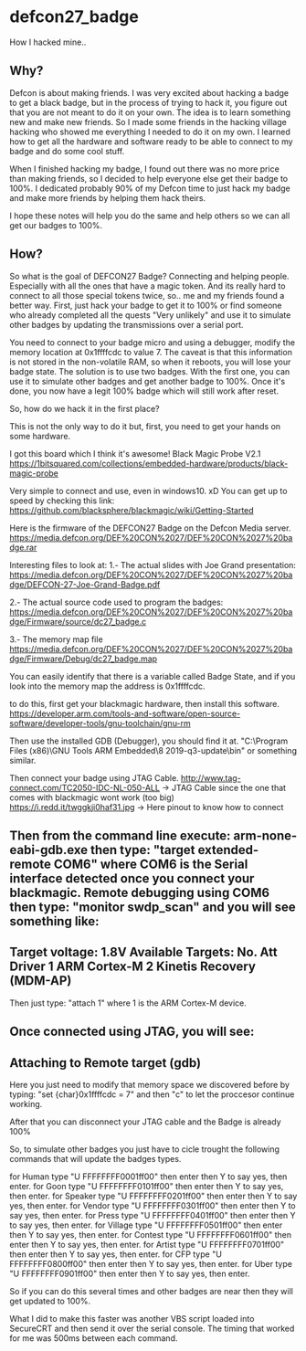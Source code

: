 # defcon27_badge
How I hacked mine..

Why? 
-----------------------------------
Defcon is about making friends. I was very excited about hacking a badge to get a black badge, but in the process of trying to hack it, you figure out that you are not meant to do it on your own. The idea is to learn something new and make new friends. So I made some friends in the hacking village hacking who showed me everything I needed to do it on my own. I learned how to get all the hardware and software ready to be able to connect to my badge and do some cool stuff. 

When I finished hacking my badge, I found out there was no more price than making friends, so I decided to help everyone else get their badge to 100%. I dedicated probably 90% of my Defcon time to just hack my badge and make more friends by helping them hack theirs.  

I hope these notes will help you do the same and help others so we can all get our badges to 100%. 

How? 
-----------------------------------
So what is the goal of DEFCON27 Badge? Connecting and helping people. Especially with all the ones that have a magic token. And its really hard to connect to all those special tokens twice, so.. me and my friends found a better way. First, just hack your badge to get it to 100% or find someone who already completed all the quests "Very unlikely" and use it to simulate other badges by updating the transmissions over a serial port. 

You need to connect to your badge micro and using a debugger, modify the memory location at 0x1ffffcdc to value 7. The caveat is that this information is not stored in the non-volatile RAM, so when it reboots, you will lose your badge state. The solution is to use two badges. With the first one, you can use it to simulate other badges and get another badge to 100%. Once it's done, you now have a legit 100% badge which will still work after reset. 

So, how do we hack it in the first place? 

This is not the only way to do it but, first, you need to get your hands on some hardware. 

I got this board which I think it's awesome! 
Black Magic Probe V2.1
https://1bitsquared.com/collections/embedded-hardware/products/black-magic-probe

Very simple to connect and use, even in windows10. xD
You can get up to speed by checking this link:
https://github.com/blacksphere/blackmagic/wiki/Getting-Started

Here is the firmware of the DEFCON27 Badge on the Defcon Media server. 
https://media.defcon.org/DEF%20CON%2027/DEF%20CON%2027%20badge.rar

Interesting files to look at: 
1.- The actual slides with Joe Grand presentation: 
 https://media.defcon.org/DEF%20CON%2027/DEF%20CON%2027%20badge/DEFCON-27-Joe-Grand-Badge.pdf

2.- The actual source code used to program the badges:
https://media.defcon.org/DEF%20CON%2027/DEF%20CON%2027%20badge/Firmware/source/dc27_badge.c

3.- The memory map file
https://media.defcon.org/DEF%20CON%2027/DEF%20CON%2027%20badge/Firmware/Debug/dc27_badge.map

You can easily identify that there is a variable called Badge State, and if you look into the memory map the address is 0x1ffffcdc.

to do this, first get your blackmagic hardware, then install this software. 
https://developer.arm.com/tools-and-software/open-source-software/developer-tools/gnu-toolchain/gnu-rm

Then use the installed GDB (Debugger), you should find it at. "C:\Program Files (x86)\GNU Tools ARM Embedded\8 2019-q3-update\bin\" or something similar. 

Then connect your badge using JTAG Cable.
http://www.tag-connect.com/TC2050-IDC-NL-050-ALL -> JTAG Cable since the one that comes with blackmagic wont work (too big)
https://i.redd.it/twggkji0haf31.jpg -> Here pinout to know how to connect

Then from the command line execute:
arm-none-eabi-gdb.exe
then type: 
"target  extended-remote COM6" where COM6 is the Serial interface detected once you connect your blackmagic.
Remote debugging using COM6
then type: "monitor swdp_scan" and you will see something like:
-----------------------------------------------------
Target voltage: 1.8V
Available Targets:
No. Att Driver
 1      ARM Cortex-M
 2      Kinetis Recovery (MDM-AP)
----------------------------------------------------- 
Then just type: "attach 1" where 1 is the ARM Cortex-M device. 

Once connected using JTAG, you will see:
-----------------------------------------------------
Attaching to Remote target
(gdb)
------------------------------------------------------
Here you just need to modify that memory space we discovered before by typing:
"set {char}0x1ffffcdc = 7"
and then "c" to let the proccesor continue working. 

After that you can disconnect your JTAG cable and the Badge is already 100% 

So, to simulate other badges you just have to cicle trought the following commands that will update the badges types. 

for Human type "U FFFFFFFF0001ff00" then enter then Y to say yes, then enter. 
for Goon type "U FFFFFFFF0101ff00" then enter then Y to say yes, then enter. 
for Speaker type "U FFFFFFFF0201ff00" then enter then Y to say yes, then enter. 
for Vendor type "U FFFFFFFF0301ff00" then enter then Y to say yes, then enter.
for Press type "U FFFFFFFF0401ff00" then enter then Y to say yes, then enter.
for Village type "U FFFFFFFF0501ff00" then enter then Y to say yes, then enter.
for Contest type "U FFFFFFFF0601ff00" then enter then Y to say yes, then enter.
for Artist type "U FFFFFFFF0701ff00" then enter then Y to say yes, then enter.
for CFP type "U FFFFFFFF0800ff00" then enter then Y to say yes, then enter.
for Uber type "U FFFFFFFF0901ff00" then enter then Y to say yes, then enter.

So if you can do this several times and other badges are near then they will get updated to 100%. 

What I did to make this faster was another VBS script loaded into SecureCRT and then send it over the serial console. 
The timing that worked for me was 500ms between each command. 
